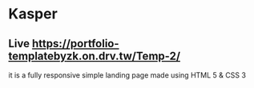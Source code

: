 # Kasper 
## Live https://portfolio-templatebyzk.on.drv.tw/Temp-2/
it is a fully responsive simple landing page made using HTML 5 & CSS 3 
